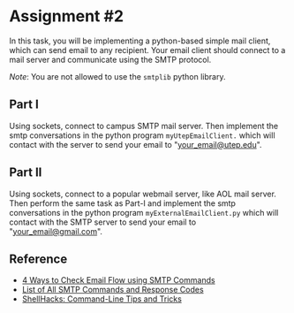 # Assignment #2

In this task, you will be implementing a python-based simple mail client, which can send email to any recipient. Your email client should connect to a mail server and communicate using the SMTP protocol.

_Note_: You are not allowed to use the `smtplib` python library.

## Part I
Using sockets, connect to campus SMTP mail server. Then implement the smtp conversations in the python program `myUtepEmailClient.` which will contact with the server to send your email to "your_email@utep.edu". 

## Part II
Using sockets, connect to a popular webmail server, like AOL mail server. Then perform the same task as Part-I and implement the smtp conversations in the python program `myExternalEmailClient.py` which will contact with the SMTP server to send your email to "your_email@gmail.com".

## Reference
- [4 Ways to Check Email Flow using SMTP Commands](https://medium.com/@david07russel/4-ways-to-check-email-flow-using-smtp-commands-caee57a8e68e)
- [List of All SMTP Commands and Response Codes](https://blog.mailtrap.io/smtp-commands-and-responses/)
- [ShellHacks: Command-Line Tips and Tricks](https://www.shellhacks.com/send-email-smtp-server-command-line/)
